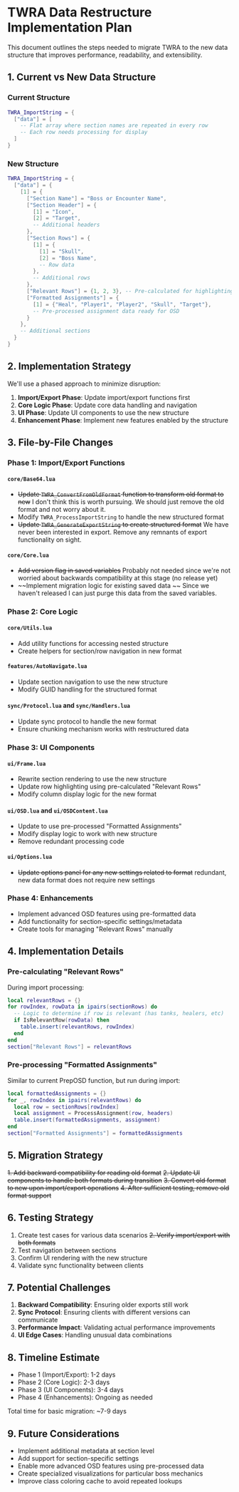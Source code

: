 # TWRA Data Restructure Implementation Plan

This document outlines the steps needed to migrate TWRA to the new data structure that improves performance, readability, and extensibility.

## 1. Current vs New Data Structure

### Current Structure
```lua
TWRA_ImportString = {
  ["data"] = [
    -- Flat array where section names are repeated in every row
    -- Each row needs processing for display
  ]
}
```

### New Structure
```lua
TWRA_ImportString = {
  ["data"] = {
    [1] = {
      ["Section Name"] = "Boss or Encounter Name",
      ["Section Header"] = {
        [1] = "Icon",
        [2] = "Target",
        -- Additional headers
      },
      ["Section Rows"] = {
        [1] = {
          [1] = "Skull",
          [2] = "Boss Name",
          -- Row data
        },
        -- Additional rows
      },
      ["Relevant Rows"] = {1, 2, 3}, -- Pre-calculated for highlighting
      ["Formatted Assignments"] = {
        [1] = {"Heal", "Player1", "Player2", "Skull", "Target"},
        -- Pre-processed assignment data ready for OSD
      }
    },
    -- Additional sections
  }
}
```

## 2. Implementation Strategy

We'll use a phased approach to minimize disruption:

1. **Import/Export Phase**: Update import/export functions first
2. **Core Logic Phase**: Update core data handling and navigation
3. **UI Phase**: Update UI components to use the new structure
4. **Enhancement Phase**: Implement new features enabled by the structure

## 3. File-by-File Changes

### Phase 1: Import/Export Functions

#### `core/Base64.lua`
- ~~Update `TWRA_ConvertFromOldFormat` function to transform old format to new~~ I don't think this is worth pursuing. We should just remove the old format and not worry about it.
- Modify `TWRA_ProcessImportString` to handle the new structured format
- ~~Update `TWRA_GenerateExportString` to create structured format~~ We have never been interested in export. Remove any remnants of export functionality on sight.

#### `core/Core.lua`
- ~~Add version flag in saved variables~~ Probably not needed since we're not worried about backwards compatibility at this stage (no release yet)
- ~~Implement migration logic for existing saved data ~~ Since we haven't released I can just purge this data from the saved variables.

### Phase 2: Core Logic

#### `core/Utils.lua`
- Add utility functions for accessing nested structure
- Create helpers for section/row navigation in new format

#### `features/AutoNavigate.lua`
- Update section navigation to use the new structure
- Modify GUID handling for the structured format

#### `sync/Protocol.lua` and `sync/Handlers.lua`
- Update sync protocol to handle the new format
- Ensure chunking mechanism works with restructured data

### Phase 3: UI Components

#### `ui/Frame.lua`
- Rewrite section rendering to use the new structure
- Update row highlighting using pre-calculated "Relevant Rows"
- Modify column display logic for the new format

#### `ui/OSD.lua` and `ui/OSDContent.lua`
- Update to use pre-processed "Formatted Assignments"
- Modify display logic to work with new structure
- Remove redundant processing code

#### `ui/Options.lua`
- ~~Update options panel for any new settings related to format~~ redundant, new data format does not require new settings

### Phase 4: Enhancements

- Implement advanced OSD features using pre-formatted data
- Add functionality for section-specific settings/metadata
- Create tools for managing "Relevant Rows" manually

## 4. Implementation Details

### Pre-calculating "Relevant Rows"

During import processing:
```lua
local relevantRows = {}
for rowIndex, rowData in ipairs(sectionRows) do
  -- Logic to determine if row is relevant (has tanks, healers, etc)
  if IsRelevantRow(rowData) then
    table.insert(relevantRows, rowIndex)
  end
end
section["Relevant Rows"] = relevantRows
```

### Pre-processing "Formatted Assignments"

Similar to current PrepOSD function, but run during import:
```lua
local formattedAssignments = {}
for _, rowIndex in ipairs(relevantRows) do
  local row = sectionRows[rowIndex]
  local assignment = ProcessAssignment(row, headers)
  table.insert(formattedAssignments, assignment)
end
section["Formatted Assignments"] = formattedAssignments
```

## 5. Migration Strategy

~~1. Add backward compatibility for reading old format~~
~~2. Update UI components to handle both formats during transition~~
~~3. Convert old format to new upon import/export operations~~
~~4. After sufficient testing, remove old format support~~

## 6. Testing Strategy

1. Create test cases for various data scenarios
~~2. Verify import/export with both formats~~
3. Test navigation between sections
4. Confirm UI rendering with the new structure
5. Validate sync functionality between clients

## 7. Potential Challenges

1. **Backward Compatibility**: Ensuring older exports still work
2. **Sync Protocol**: Ensuring clients with different versions can communicate
3. **Performance Impact**: Validating actual performance improvements
4. **UI Edge Cases**: Handling unusual data combinations

## 8. Timeline Estimate

- Phase 1 (Import/Export): 1-2 days
- Phase 2 (Core Logic): 2-3 days
- Phase 3 (UI Components): 3-4 days
- Phase 4 (Enhancements): Ongoing as needed

Total time for basic migration: ~7-9 days

## 9. Future Considerations

- Implement additional metadata at section level
- Add support for section-specific settings
- Enable more advanced OSD features using pre-processed data
- Create specialized visualizations for particular boss mechanics
- Improve class coloring cache to avoid repeated lookups
